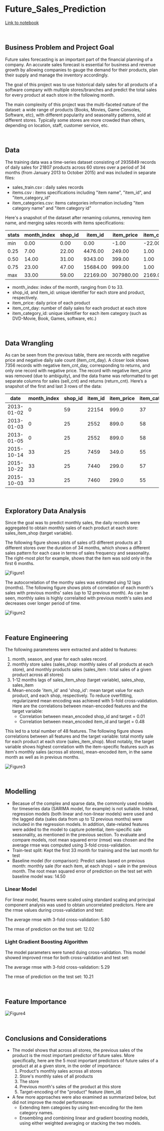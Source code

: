 # Future_Sales_Prediction
[Link to notebook](https://github.com/MahsaShokouhi/Future_Sales_Prediction/blob/master/Future_Sales_Prediction.ipynb)

<br>

## Business Problem and Project Goal

Future sales forecasting is an important part of the financial planning of a company. An accurate sales forecast is essential for business and revenue growth by allowing companies to gauge the demand for their products, plan their supply and manage the inventory accordingly. 

The goal of this project was to use historical daily sales for all products of a software company with multiple stores/branches and predict the total sales for every product at each store in the following month.

The main complexity of this project was the multi-faceted nature of the dataset: a wide range of products (Books, Movies, Game Consoles, Software, etc), with different popularity and seasonality patterns, sold at different stores. Typically some stores are more crowded than others, depending on location, staff, customer service, etc.   

<br>

## Data

The training data was a time-series dataset consisting of 2935849 records of daily sales for 21807 products across 60 stores over a period of 34 months (from January 2013 to October 2015) and was included in separate files:
- sales_train.csv : daily sales records
- items.csv : items specifications including "item name", "item_id", and "item_category_id"
- item_categories.csv: items categories information including "item category name" and "item category id"

Here's a snapshot of the dataset after renaming columns, removing item name, and merging sales records with items specifications:

stats | month_index |	shop_id |	item_id |	item_price |	item_cnt_day |	item_category_id
----- | ----------- |  ------- |  ------ |  --------- |  ------------ |  ----------------
min |	0.00 |	0.00 |	0.00 |	-1.00 |	-22.00 |	0.00
0.25 |	7.00 |	22.00 |	4476.00 |	249.00 |	1.00 |	28.00
0.50 |	14.00 |	31.00 |	9343.00 |	399.00 |	1.00 |	40.00
0.75 |	23.00 |	47.00 |	15684.00 |	999.00 |	1.00 |	55.00
max |	33.00 |	59.00 |	22169.00 |	307980.00 |	2169.0 |0	83.00

- month_index: index of the month, ranging from 0 to 33.
- shop_id, and item_id: unique identifier for each store and product, respectively.
- item_price: daily price of each product
- item_cnt_day: number of daily sales for each product at each store
- item_category_id: unique identifier for each item category (such as DVD-Movie, Book, Games, software, etc.)

<br>

## Data Wrangling

As can be seen from the previous table, there are records with negative price and negative daily sale count (item_cnt_day). A closer look shows 7356 records with negative item_cnt_day, corresponding to returns, and only one record with negative price. 
The record with negative item_price was removed (due to ambiguity), and the data frame was reformatted to get separate columns for sales (sell_cnt) and returns (return_cnt). Here’s a snapshot of the first and last 3 rows of the data:

date    |	month_index |	shop_id |	item_id |	item_price |	item_category_id |	return_cnt |	sell_cnt
------- |  ---------- | ------- | ------- | ---------- |  ---------------- |  ---------- |  --------
2013-01-02 |	0 |	59 |	22154 |	999.0 |	37 |	0.0 |	1.0
2013-01-03 |	0 |	25 |	2552 |	899.0 |	58 |	0.0 |	1.0
2013-01-05 |	0 |	25 |	2552 |	899.0 |	58 |	1.0 |	0.0
2015-10-14 |	33 |	25 |	7459 |	349.0 |	55 |	0.0 |	1.0
2015-10-22 |	33 |	25 |	7440 |	299.0 |	57 |	0.0 |	1.0
2015-10-03 |	33 |	25 |	7460 |	299.0 |	55 |	0.0 |	1.0

<br>

## Exploratory Data Analysis

Since the goal was to predict monthly sales, the daily records were aggregated to obtain monthly sales of each product at each store: sales_item_shop (target variable).

The following figure shows plots of sales of3 different products at 3 different stores over the duration of 34 months, which shows a different sales pattern for each case in terms of sales frequency and seasonality. The right-most plot for example, shows that the item was sold only in the first 6 months.

![Figure1](/images/fig1.png)

The autocorrelation of the monthy sales was estimated uing 12 lags (months). The following figure shows plots of correlation of each month's sales with previous months' sales (up to 12 previous month). As can be seen, monthly sales is highly correlaited with previous month's sales and decreases over longer period of time.

![Figure2](/images/fig2.png)

<br>

## Feature Engineering

The following parameteres were extracted and added to features:
1. month, season, and year for each sales record.
2. monthly store sales (sales_shop: monthly sales of all products at each store), and monthly products sales (sales_item : total sales of a given product across all stores)
3. 1-12 months lags of sales_item_shop (target variable), sales_shop, sales_item
4. Mean-encode 'item_id' and 'shop_id': mean target value for each product, and each shop, respectively. To reduce overfitting, regularizared mean encoding was achieved with 5-fold cross-validation. 
Here are the correlations between mean-encoded features and the target variable: 
    * Correlation between mean_encoded shop_id and target = 0.01
    * Correlation between mean_encoded item_id and target = 0.48

This led to a total number of 48 features. The following figure shows correlations between all features and the target variable: total montly sale for each product at each store (sales_item_shop). Most notably, the target variable shows highest correlation with the item-specific features such as item's monthly sales (across all stores), mean-encoded item, in the same month as well as in previous months.

![Figure3](/images/fig3.png)

<br>

## Modelling

- Becasue of the complex and sparse data, the commonly used models for timeseries data (SARIMA model, for example) is not sutiable. Instead, regression models (both linear and non-linear models) were used and the lagged data (sales data from up to 12 previous months) were included in the regression models. In addition, date-related features were added to the model to capture potential, item-specific sale seasonality, as mentioned in the previous section. To evaluate and compare models, root mean squared error (rmse) was chosen and the average rmse was computed using 3-fold cross-validation.
- Train-test split: Kept the first 33 month for training and the last month for test 
- Baseline model (for comparison): Predict sales based on previous month: monthly sale (for each item, at each shop) = sale in the previous month. The root mean squared error of prediction on the test set with baseline model was: 14.50

### Linear Model
For linear model, feaures were scaled using standard scaling and principal component analysis was used to obtain uncorrelated predictors. Here are the rmse values during cross-validation and test:

The average rmse with 3-fold cross-validation: 5.80

The rmse of prediction on the test set: 12.02

### Light Gradient Boosting Algorithm
The model parameters were tuned duing cross-validation. This model showed improved rmse for both cross-validation and test set:

The average rmse with 3-fold cross-validation: 5.29

The rmse of prediction on the test set: 10.21

<br>

## Feature Importance

![Figure4](/images/fig4.png)

<br>

## Conclusions and Considerations

- The model shows that across all stores, the previous sales of the product is the most important predictor of future sales. More specifically, here are the 5 most important predictors of future sales of a product at at a given store, in the order of importance:
   1. Product's monthly sales across all stores
   2. Store's monthly sales of all products 
   3. The store
   4. Previous month's sales of the product at this store
   5. Target-encoding of the "product" feature (item_id)
- A few more approaches were also examined as summarized below, but did not improve the model performance:
   - Extending item categoies by using text-encoding for the item category names.
   - Ensembling and combining linear and gradient boosting models, using either weighted averaging or stacking the two models.  
